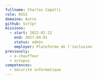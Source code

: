 ```yaml
---
fullname: Charles Capelli
role: RSSI
domaine: Autre
github: Scttpr
missions:
  - start: 2022-02-22
    end: 2027-04-01
    status: admin
    employer: Plateforme de l'inclusion
previously:
  - e-chauffeur
  - octopus
competences:
  - Sécurité informatique
---
```

